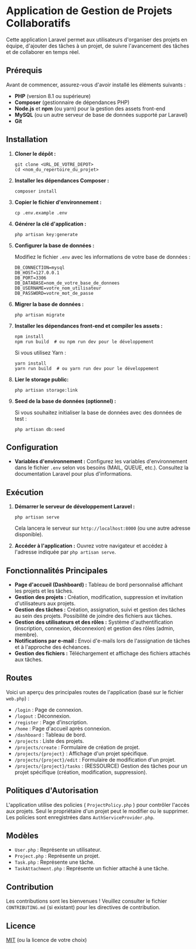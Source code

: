 # Application de Gestion de Projets Collaboratifs

Cette application Laravel permet aux utilisateurs d'organiser des projets en équipe, d'ajouter des tâches à un projet, de suivre l'avancement des tâches et de collaborer en temps réel.

## Prérequis

Avant de commencer, assurez-vous d'avoir installé les éléments suivants :

*   **PHP** (version 8.1 ou supérieure)
*   **Composer** (gestionnaire de dépendances PHP)
*   **Node.js** et **npm** (ou yarn) pour la gestion des assets front-end
*   **MySQL** (ou un autre serveur de base de données supporté par Laravel)
*   **Git**

## Installation

1.  **Cloner le dépôt :**

    ```
    git clone <URL_DE_VOTRE_DEPOT>
    cd <nom_du_repertoire_du_projet>
    ```

2.  **Installer les dépendances Composer :**

    ```
    composer install
    ```

3.  **Copier le fichier d'environnement :**

    ```
    cp .env.example .env
    ```

4.  **Générer la clé d'application :**

    ```
    php artisan key:generate
    ```

5.  **Configurer la base de données :**

    Modifiez le fichier `.env` avec les informations de votre base de données :

    ```
    DB_CONNECTION=mysql
    DB_HOST=127.0.0.1
    DB_PORT=3306
    DB_DATABASE=nom_de_votre_base_de_donnees
    DB_USERNAME=votre_nom_utilisateur
    DB_PASSWORD=votre_mot_de_passe
    ```

6.  **Migrer la base de données :**

    ```
    php artisan migrate
    ```

7.  **Installer les dépendances front-end et compiler les assets :**

    ```
    npm install
    npm run build  # ou npm run dev pour le développement
    ```

    Si vous utilisez Yarn :

    ```
    yarn install
    yarn run build  # ou yarn run dev pour le développement
    ```

8.  **Lier le storage public:**

    ```
    php artisan storage:link
    ```

9.  **Seed de la base de données (optionnel) :**

    Si vous souhaitez initialiser la base de données avec des données de test :

    ```
    php artisan db:seed
    ```

## Configuration

*   **Variables d'environnement :** Configurez les variables d'environnement dans le fichier `.env` selon vos besoins (MAIL, QUEUE, etc.).  Consultez la documentation Laravel pour plus d'informations.

## Exécution

1.  **Démarrer le serveur de développement Laravel :**

    ```
    php artisan serve
    ```

    Cela lancera le serveur sur `http://localhost:8000` (ou une autre adresse disponible).

2.  **Accéder à l'application :** Ouvrez votre navigateur et accédez à l'adresse indiquée par `php artisan serve`.

## Fonctionnalités Principales

*   **Page d'accueil (Dashboard) :** Tableau de bord personnalisé affichant les projets et les tâches.
*   **Gestion des projets :** Création, modification, suppression et invitation d'utilisateurs aux projets.
*   **Gestion des tâches :** Création, assignation, suivi et gestion des tâches au sein des projets.  Possibilité de joindre des fichiers aux tâches.
*   **Gestion des utilisateurs et des rôles :** Système d'authentification (inscription, connexion, déconnexion) et gestion des rôles (admin, membre).
*   **Notifications par e-mail :** Envoi d'e-mails lors de l'assignation de tâches et à l'approche des échéances.
*   **Gestion des fichiers :** Téléchargement et affichage des fichiers attachés aux tâches.

## Routes

Voici un aperçu des principales routes de l'application (basé sur le fichier `web.php`) :

*   `/login` : Page de connexion.
*   `/logout` : Déconnexion.
*   `/register` : Page d'inscription.
*   `/home` : Page d'accueil après connexion.
*   `/dashboard` : Tableau de bord.
*   `/projects` : Liste des projets.
*   `/projects/create` : Formulaire de création de projet.
*   `/projects/{project}` : Affichage d'un projet spécifique.
*   `/projects/{project}/edit` : Formulaire de modification d'un projet.
*   `/projects/{project}/tasks` : (RESSOURCE) Gestion des tâches pour un projet spécifique (création, modification, suppression).

## Politiques d'Autorisation

L'application utilise des policies ( `ProjectPolicy.php` ) pour contrôler l'accès aux projets.  Seul le propriétaire d'un projet peut le modifier ou le supprimer.  Les policies sont enregistrées dans `AuthServiceProvider.php`.

## Modèles

*   `User.php` : Représente un utilisateur.
*   `Project.php` : Représente un projet.
*   `Task.php` : Représente une tâche.
*   `TaskAttachment.php` : Représente un fichier attaché à une tâche.

## Contribution

Les contributions sont les bienvenues !  Veuillez consulter le fichier `CONTRIBUTING.md` (si existant) pour les directives de contribution.

## Licence

[MIT](LICENSE) (ou la licence de votre choix)
